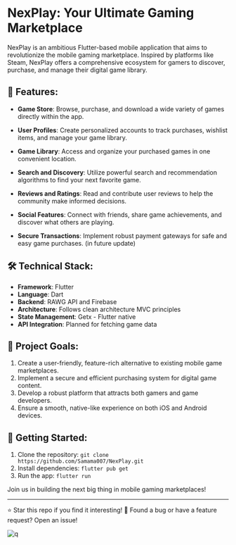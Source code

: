 # NexPlay: Your Ultimate Gaming Marketplace

NexPlay is an ambitious Flutter-based mobile application that aims to revolutionize the mobile gaming marketplace. Inspired by platforms like Steam, NexPlay offers a comprehensive ecosystem for gamers to discover, purchase, and manage their digital game library.

## 🚀 Features:

- **Game Store**: Browse, purchase, and download a wide variety of games directly within the app.
- **User Profiles**: Create personalized accounts to track purchases, wishlist items, and manage your game library.
- **Game Library**: Access and organize your purchased games in one convenient location.
- **Search and Discovery**: Utilize powerful search and recommendation algorithms to find your next favorite game.
- **Reviews and Ratings**: Read and contribute user reviews to help the community make informed decisions.
- **Social Features**: Connect with friends, share game achievements, and discover what others are playing.

- **Secure Transactions**: Implement robust payment gateways for safe and easy game purchases. (in future update)

## 🛠️ Technical Stack:

- **Framework**: Flutter
- **Language**: Dart
- **Backend**: RAWG API and Firebase
- **Architecture**: Follows clean architecture MVC principles
- **State Management**: Getx - Flutter native
- **API Integration**: Planned for fetching game data

## 🚀 Project Goals:

1. Create a user-friendly, feature-rich alternative to existing mobile game marketplaces.
2. Implement a secure and efficient purchasing system for digital game content.
3. Develop a robust platform that attracts both gamers and game developers.
4. Ensure a smooth, native-like experience on both iOS and Android devices.

## 📱 Getting Started:

1. Clone the repository: `git clone https://github.com/Samama007/NexPlay.git`
2. Install dependencies: `flutter pub get`
3. Run the app: `flutter run`

Join us in building the next big thing in mobile gaming marketplaces!

---

⭐ Star this repo if you find it interesting!
🐛 Found a bug or have a feature request? Open an issue!


![q](https://github.com/user-attachments/assets/e0207e6b-8ecd-4d14-8aac-4224e43e6459)
